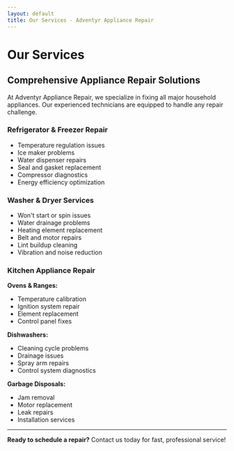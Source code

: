 ```yaml
---
layout: default
title: Our Services - Adventyr Appliance Repair
---
```


# Our Services

## Comprehensive Appliance Repair Solutions

At Adventyr Appliance Repair, we specialize in fixing all major household appliances. Our experienced technicians are equipped to handle any repair challenge.

### Refrigerator & Freezer Repair

- Temperature regulation issues
- Ice maker problems
- Water dispenser repairs
- Seal and gasket replacement
- Compressor diagnostics
- Energy efficiency optimization

### Washer & Dryer Services

- Won't start or spin issues
- Water drainage problems
- Heating element replacement
- Belt and motor repairs
- Lint buildup cleaning
- Vibration and noise reduction

### Kitchen Appliance Repair

**Ovens & Ranges:**
- Temperature calibration
- Ignition system repair
- Element replacement
- Control panel fixes

**Dishwashers:**
- Cleaning cycle problems
- Drainage issues
- Spray arm repairs
- Control system diagnostics

**Garbage Disposals:**
- Jam removal
- Motor replacement
- Leak repairs
- Installation services

---

**Ready to schedule a repair?** Contact us today for fast, professional service!
